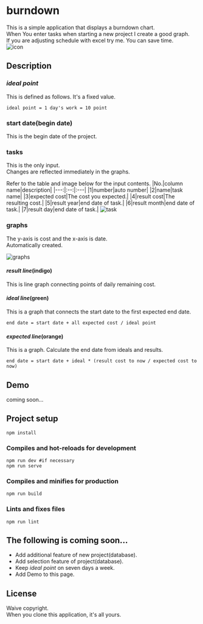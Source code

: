 # burndown
This is a simple application that displays a burndown chart.  
When You enter tasks when starting a new project I create a good graph.  
If you are adjusting schedule with excel try me. You can save time.  
![icon](https://raw.github.com/wiki/ryotaro-tanaka/burndown/assets/overview.png "icon")  

## Description
### *ideal point*
This is defined as follows. It's a fixed value.  
```
ideal point = 1 day's work = 10 point  
```
### start date(begin date)
This is the begin date of the project.
### tasks
This is the only input.  
Changes are reflected immediately in the graphs.  

Refer to the table and image below for the input contents.
|No.|column name|description|
|---:|:--:|:---|
|1|number|auto number|
|2|name|task name|
|3|expected cost|The cost you expected.|
|4|result cost|The resulting cost.|
|5|result year|end date of task.|
|6|result month|end date of task.|
|7|result day|end date of task.|
![task](https://raw.github.com/wiki/ryotaro-tanaka/burndown/assets/tasks.png "task")
### graphs
The y-axis is cost and the x-axis is date.  
Automatically created.  

![graphs](https://raw.github.com/wiki/ryotaro-tanaka/burndown/assets/graphs.png "graphs")
#### *result line*(indigo)
This is line graph connecting points of daily remaining cost.
#### *ideal line*(green)
This is a graph that connects the start date to the first expected end date.  
```
end date = start date + all expected cost / ideal point
```
#### *expected line*(orange)
This is a graph.
Calculate the end date from ideals and results. 
```
end date = start date + ideal * (result cost to now / expected cost to now)
```

## Demo
coming soon...  

## Project setup
```
npm install
```
### Compiles and hot-reloads for development
```
npm run dev #if necessary
npm run serve
```
### Compiles and minifies for production
```
npm run build
```
### Lints and fixes files
```
npm run lint
```

## The following is coming soon...
* Add additional feature of new project(database).
* Add selection feature of project(database).
* Keep *ideal point* on seven days a week.
* Add Demo to this page.

## License
Waive copyright.  
When you clone this application, it's all yours.  
